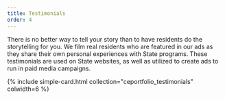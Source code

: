 ```yaml
---
title: Testimonials
order: 4
---
```


There is no better way to tell your story than to have residents do the storytelling for you. We  film real residents who are featured in our ads as they share their own personal experiences with State programs. These testimonials are used on State websites, as well as utilized to create ads to run in paid media campaigns.

{% include simple-card.html collection="ceportfolio_testimonials" colwidth=6 %}
